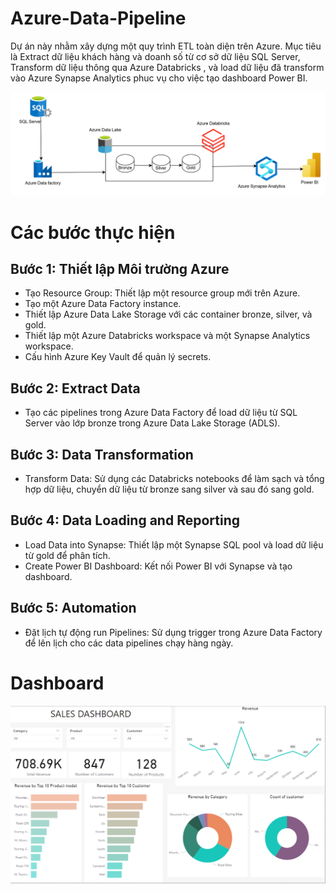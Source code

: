 # Azure-Data-Pipeline

Dự án này nhằm xây dựng một quy trình ETL toàn diện trên Azure. Mục tiêu là Extract dữ liệu khách hàng và doanh số từ cơ sở dữ liệu SQL Server, Transform dữ liệu thông qua Azure Databricks , và load dữ liệu đã transform vào Azure Synapse Analytics phuc vụ cho việc tạo dashboard Power BI.

![user_stories](img/z6019729166858_6f19c0389e2dc1c8ff38c801bf3a61a2.jpg)

# Các bước thực hiện

## Bước 1: Thiết lập Môi trường Azure
- Tạo Resource Group: Thiết lập một resource group mới trên Azure.
- Tạo một Azure Data Factory instance.
- Thiết lập Azure Data Lake Storage với các container bronze, silver, và gold.
- Thiết lập một Azure Databricks workspace và một Synapse Analytics workspace.
- Cấu hình Azure Key Vault để quản lý secrets.

## Bước 2: Extract Data 
- Tạo các pipelines trong Azure Data Factory để load dữ liệu từ SQL Server vào lớp bronze trong Azure Data Lake Storage (ADLS).

## Bước 3: Data Transformation
- Transform Data: Sử dụng các Databricks notebooks để làm sạch và tổng hợp dữ liệu, chuyển dữ liệu từ bronze sang silver và sau đó sang gold.

## Bước 4: Data Loading and Reporting
- Load Data into Synapse: Thiết lập một Synapse SQL pool và load dữ liệu từ gold để phân tích.
- Create Power BI Dashboard: Kết nối Power BI với Synapse và tạo dashboard.

## Bước 5: Automation 
- Đặt lịch tự động run Pipelines: Sử dụng trigger trong Azure Data Factory để lên lịch cho các data pipelines chạy hàng ngày.

# Dashboard
![user_stories](img/Screenshot%202024-11-11%20024736.png)
